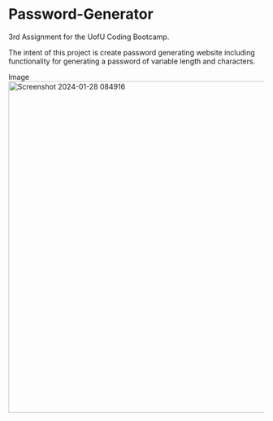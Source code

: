 # Password-Generator
3rd Assignment for the UofU Coding Bootcamp.

The intent of this project is create password generating website including functionality for generating a password of variable length and characters.

Image <img width="651" alt="Screenshot 2024-01-28 084916" src="https://github.com/Nathan-C-Johnston/Password-Generator/assets/153494235/e836ac07-cc21-4dc4-b410-9b80d7d326df">
